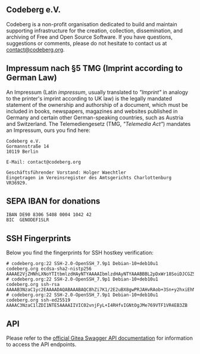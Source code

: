 ## Codeberg e.V.

Codeberg is a non-profit organisation dedicated to build and maintain supporting infrastructure for the creation, collection, dissemination, and archiving of Free and Open Source Software. If you have questions, suggestions or comments, please do not hesitate to contact us at [contact@codeberg.org](mailto:contact@codeberg.org).

## Impressum nach §5 TMG (Imprint according to German Law)

An Impressum (Latin _impressum_, usually translated to _"Imprint"_ in analogy to the printer's imprint according to UK law) is the legally mandated statement of the ownership and authorship of a document, which must be included in books, newspapers, magazines and websites published in Germany and certain other German-speaking countries, such as Austria and Switzerland. The Telemediengesetz (TMG, _"Telemedia Act"_) mandates an Impressum, ours you find here:

```text
Codeberg e.V.
Gormannstraße 14
10119 Berlin

E-Mail: contact@codeberg.org

Geschäftsführender Vorstand: Holger Waechtler
Eingetragen im Vereinsregister des Amtsgerichts Charlottenburg VR36929.
```

## SEPA IBAN for donations

```text
IBAN DE90 8306 5408 0004 1042 42
BIC  GENODEF1SLR
```


## SSH Fingerprints

Below you find the fingerprints for SSH hostkey verification:

```text
# codeberg.org:22 SSH-2.0-OpenSSH_7.9p1 Debian-10+deb10u1
codeberg.org ecdsa-sha2-nistp256 AAAAE2VjZHNhLXNoYTItbmlzdHAyNTYAAAAIbmlzdHAyNTYAAABBBL2pDxWr18SoiDJCGZ5LmxPygTlPu+cCKSkpqkvCyQzl5xmIMeKNdfdBpfbCGDPoZQghePzFZkKJNR/v9Win3Sc=
# codeberg.org:22 SSH-2.0-OpenSSH_7.9p1 Debian-10+deb10u1
codeberg.org ssh-rsa AAAAB3NzaC1yc2EAAAADAQABAAABAQC8hZi7K1/2E2uBX8gwPRJAHvRAob+3Sn+y2hxiEhN0buv1igjYFTgFO2qQD8vLfU/HT/P/rqvEeTvaDfY1y/vcvQ8+YuUYyTwE2UaVU5aJv89y6PEZBYycaJCPdGIfZlLMmjilh/Sk8IWSEK6dQr+g686lu5cSWrFW60ixWpHpEVB26eRWin3lKYWSQGMwwKv4LwmW3ouqqs4Z4vsqRFqXJ/eCi3yhpT+nOjljXvZKiYTpYajqUC48IHAxTWugrKe1vXWOPxVXXMQEPsaIRc2hpK+v1LmfB7GnEGvF1UAKnEZbUuiD9PBEeD5a1MZQIzcoPWCrTxipEpuXQ5Tni4mN
# codeberg.org:22 SSH-2.0-OpenSSH_7.9p1 Debian-10+deb10u1
codeberg.org ssh-ed25519 AAAAC3NzaC1lZDI1NTE5AAAAIIVIC02vnjFyL+I4RHfvIGNtOgJMe769VTF1VR4EB3ZB
```

## API

Please refer to the [official Gitea Swagger API documentation](https://docs.gitea.io/en-us/api-usage/) for information to access the API endpoints.